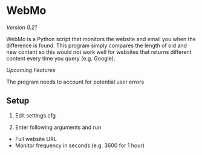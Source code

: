 WebMo
========

*Version 0.21*

WebMo is a Python script that monitors the website and email you when the difference is found.
This program simply compares the length of old and new content so this would not work well for websites that returns different content every time you query (e.g. Google).

*Upcoming Features*

The program needs to account for potential user errors

Setup
--------

1. Edit settings.cfg

2. Enter following arguments and run
- Full website URL
- Monitor frequency in seconds (e.g. 3600 for 1 hour)